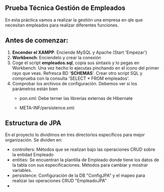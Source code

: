 ## **Prueba Técnica Gestión de Empleados** 

En esta práctica vamos a realizar la gestión una empresa en qle que necesitan empleados
para realizar diferentes funciones.

## Antes de comenzar:

  1. **Encender el XAMPP**: Enciende MySQL y Apache (Start 'Empezar')
  2. **Workbench**: Enciendelo y crear la conexión
  3. Coge el script **empleados.sql**, copia sus sintaxis y lo pegas en Workbench. 
    Una vez hecho lo ejecutas pinchando en el icono del primer rayo que veas. Refresca
    BD '**SCHEMAS**'. Crear otro script SQL y comprueba con la consulta 'SELECT * FROM empleados'.
  4. Comprobar los archivos de configuración. Debemos ver si los parámetros están bien 
        * pon.xml: Debe terner las librerías externas de Hibernate
             
        * META-INF/persistence.xml:

## Estructura de JPA
 En el proyecto lo dividimos en tres directorios específicos para mejor organización. 
 Se dividen en:
   * controllers: Métodos que se realizan bajo las operaciones CRUD sobre la entidad Empleado
   * entities: Se encuentran la plantilla de Empleado donde tiene los datos de la tabla 
     con sus especificaciones. Métodos para cambiar y mostrar variables.
   * persistence: Configuración de la DB "ConfigJPA"
        y el mapeo para realizar las operaciones CRUD "EmpleadoJPA"
   * 


